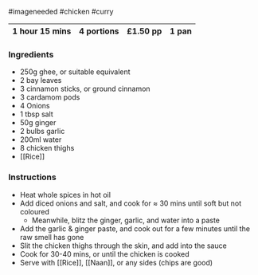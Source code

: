 #imageneeded #chicken #curry

| 1 hour 15 mins | 4 portions | £1.50 pp | 1 pan |
| -------------- | ---------- | -------- | ----- |

### Ingredients
- 250g ghee, or suitable equivalent
- 2 bay leaves
- 3 cinnamon sticks, or ground cinnamon 
- 3 cardamom pods
- 4 Onions
- 1 tbsp salt
- 50g ginger
- 2 bulbs garlic
- 200ml water
- 8 chicken thighs
- [[Rice]]

### Instructions
- Heat whole spices in hot oil
- Add diced onions and salt, and cook for $\approx$ 30 mins until soft but not coloured
	- Meanwhile, blitz the ginger, garlic, and water into a paste
- Add the garlic & ginger paste, and cook out for a few minutes until the raw smell has gone
- Slit the chicken thighs through the skin, and add into the sauce
- Cook for 30-40 mins, or until the chicken is cooked
- Serve with [[Rice]], [[Naan]], or any sides (chips are good)